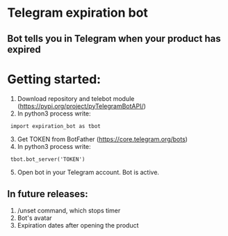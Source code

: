 # Telegram expiration bot
## Bot tells you in Telegram when your product has expired

<h1> Getting started: </h1>

1. Download repository and telebot module (https://pypi.org/project/pyTelegramBotAPI/)
2. In python3 process write:
<pre><code> import expiration_bot as tbot </code></pre>

3. Get TOKEN from BotFather (https://core.telegram.org/bots)
4. In python3 process write:
<pre><code> tbot.bot_server('TOKEN') </code></pre>

5. Open bot in your Telegram account. Bot is active.

<h2> In future releases: </h2>

1. /unset command, which stops timer
2. Bot's avatar
3. Expiration dates after opening the product